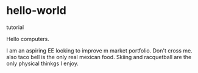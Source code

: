 # hello-world
tutorial

Hello computers.

I am an aspiring EE looking to improve m market portfolio. Don't cross me. also taco bell is the only real mexican food.
Skiing and racquetball are the only physical thinkgs I enjoy.
